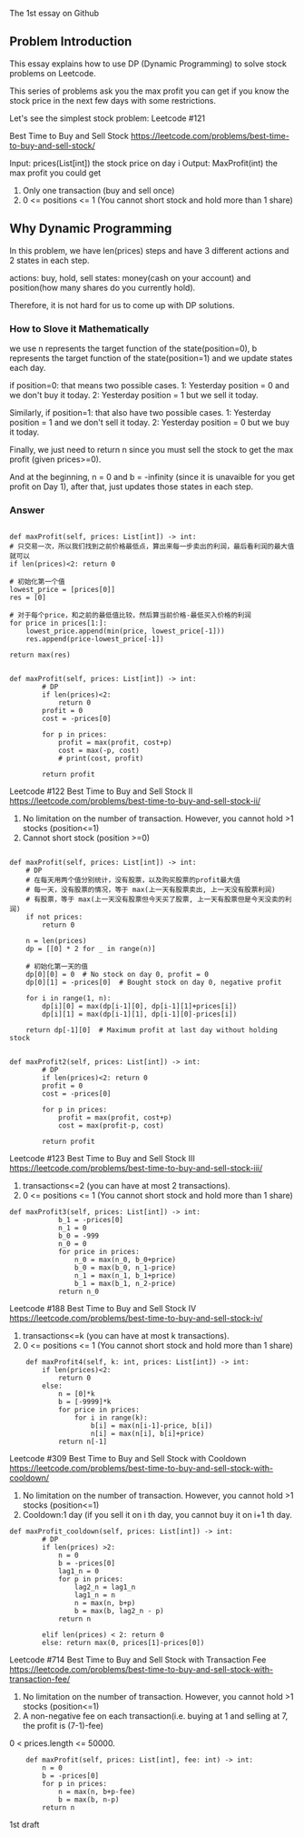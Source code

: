 The 1st essay on Github
## Problem Introduction
This essay explains how to use DP (Dynamic Programming) to solve stock problems on Leetcode.

This series of problems ask you the max profit you can get if you know the stock price in the next few days with some restrictions.

Let's see the simplest stock problem: Leetcode #121

Best Time to Buy and Sell Stock
https://leetcode.com/problems/best-time-to-buy-and-sell-stock/

Input: 
prices(List[int]) the stock price on day i
Output: 
MaxProfit(int) the max profit you could get
1. Only one transaction (buy and sell once)
2. 0 <= positions <= 1 (You cannot short stock and hold more than 1 share)


## Why Dynamic Programming
In this problem, we have len(prices) steps and have 3 different actions and 2 states in each step.

actions: buy, hold, sell
states: money(cash on your account) and position(how many shares do you currently hold).

Therefore, it is not hard for us to come up with DP solutions.

### How to Slove it Mathematically
we use n represents the target function of the state(position=0), b represents the target function of the state(position=1) and we update states each day.

if position=0: that means two possible cases.
1: Yesterday position = 0 and we don't buy it today.
2: Yesterday position = 1 but we sell it today.

Similarly, 
if position=1: that also have two possible cases.
1: Yesterday position = 1 and we don't sell it today.
2: Yesterday position = 0 but we buy it today.

Finally, we just need to return n since you must sell the stock to get the max profit (given prices>=0).

And at the beginning, n = 0 and b = -infinity (since it is unavaible for you get profit on Day 1), after that, just updates those states in each step.

### Answer
```python3

def maxProfit(self, prices: List[int]) -> int:
# 只交易一次，所以我们找到之前价格最低点，算出来每一步卖出的利润，最后看利润的最大值就可以
if len(prices)<2: return 0

# 初始化第一个值
lowest_price = [prices[0]]
res = [0]

# 对于每个price，和之前的最低值比较，然后算当前价格-最低买入价格的利润
for price in prices[1:]:
    lowest_price.append(min(price, lowest_price[-1]))
    res.append(price-lowest_price[-1])

return max(res)


def maxProfit(self, prices: List[int]) -> int:
        # DP
        if len(prices)<2:
            return 0
        profit = 0
        cost = -prices[0]
        
        for p in prices:
            profit = max(profit, cost+p)
            cost = max(-p, cost)
            # print(cost, profit)
            
        return profit
```

Leetcode #122
Best Time to Buy and Sell Stock II
https://leetcode.com/problems/best-time-to-buy-and-sell-stock-ii/

1. No limitation on the number of transaction. However, you cannot hold >1 stocks (position<=1)
2. Cannot short stock (position >=0)

```python3

def maxProfit(self, prices: List[int]) -> int:
    # DP
    # 在每天用两个值分别统计，没有股票，以及购买股票的profit最大值
    # 每一天，没有股票的情况，等于 max(上一天有股票卖出, 上一天没有股票利润)
    # 有股票，等于 max(上一天没有股票但今天买了股票, 上一天有股票但是今天没卖的利润)
    if not prices:
        return 0

    n = len(prices)
    dp = [[0] * 2 for _ in range(n)]
    
    # 初始化第一天的值
    dp[0][0] = 0  # No stock on day 0, profit = 0
    dp[0][1] = -prices[0]  # Bought stock on day 0, negative profit
    
    for i in range(1, n):
        dp[i][0] = max(dp[i-1][0], dp[i-1][1]+prices[i])
        dp[i][1] = max(dp[i-1][1], dp[i-1][0]-prices[i])

    return dp[-1][0]  # Maximum profit at last day without holding stock


def maxProfit2(self, prices: List[int]) -> int:
        # DP 
        if len(prices)<2: return 0
        profit = 0
        cost = -prices[0]
        
        for p in prices:
            profit = max(profit, cost+p)
            cost = max(profit-p, cost)
            
        return profit
```


Leetcode #123
Best Time to Buy and Sell Stock III
https://leetcode.com/problems/best-time-to-buy-and-sell-stock-iii/
1. transactions<=2 (you can have at most 2 transactions). 
2. 0 <= positions <= 1 (You cannot short stock and hold more than 1 share)

```python3
def maxProfit3(self, prices: List[int]) -> int:
            b_1 = -prices[0]
            n_1 = 0
            b_0 = -999
            n_0 = 0
            for price in prices:
                n_0 = max(n_0, b_0+price)
                b_0 = max(b_0, n_1-price)
                n_1 = max(n_1, b_1+price)
                b_1 = max(b_1, n_2-price)
            return n_0
```


Leetcode #188
Best Time to Buy and Sell Stock IV
https://leetcode.com/problems/best-time-to-buy-and-sell-stock-iv/

1. transactions<=k (you can have at most k transactions). 
2. 0 <= positions <= 1 (You cannot short stock and hold more than 1 share)

```python3
    def maxProfit4(self, k: int, prices: List[int]) -> int:
        if len(prices)<2:
            return 0
        else:
            n = [0]*k
            b = [-9999]*k
            for price in prices:
                for i in range(k):
                    b[i] = max(n[i-1]-price, b[i])
                    n[i] = max(n[i], b[i]+price)
            return n[-1]
```


Leetcode #309
Best Time to Buy and Sell Stock with Cooldown
https://leetcode.com/problems/best-time-to-buy-and-sell-stock-with-cooldown/

1. No limitation on the number of transaction. However, you cannot hold >1 stocks (position<=1)
2. Cooldown:1 day (if you sell it on i th day, you cannot buy it on i+1 th day.

```python3
def maxProfit_cooldown(self, prices: List[int]) -> int:
        # DP
        if len(prices) >2:
            n = 0
            b = -prices[0]
            lag1_n = 0
            for p in prices:
                lag2_n = lag1_n
                lag1_n = n
                n = max(n, b+p)
                b = max(b, lag2_n - p)
            return n
        
        elif len(prices) < 2: return 0
        else: return max(0, prices[1]-prices[0])
```


Leetcode #714
Best Time to Buy and Sell Stock with Transaction Fee
https://leetcode.com/problems/best-time-to-buy-and-sell-stock-with-transaction-fee/

1. No limitation on the number of transaction. However, you cannot hold >1 stocks (position<=1)
2. A non-negative fee on each transaction(i.e. buying at 1 and selling at 7, the profit is (7-1)-fee)

0 < prices.length <= 50000.

```python3
    def maxProfit(self, prices: List[int], fee: int) -> int:
        n = 0
        b = -prices[0]
        for p in prices:
            n = max(n, b+p-fee)
            b = max(b, n-p)
        return n
```

1st draft
